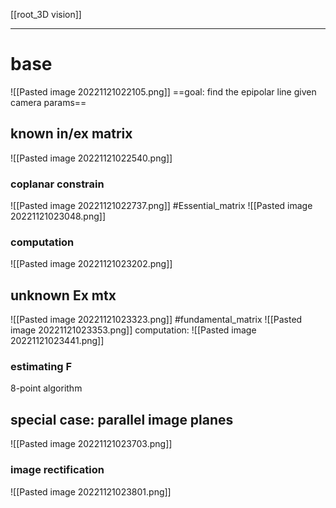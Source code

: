 [[root_3D vision]]
****
# base
![[Pasted image 20221121022105.png]]
==goal: find the epipolar line given camera params==


## known in/ex matrix
![[Pasted image 20221121022540.png]]
### coplanar constrain
![[Pasted image 20221121022737.png]]
#Essential_matrix 
![[Pasted image 20221121023048.png]]
### computation
![[Pasted image 20221121023202.png]]

## unknown Ex mtx
![[Pasted image 20221121023323.png]]
#fundamental_matrix 
![[Pasted image 20221121023353.png]]
computation:
![[Pasted image 20221121023441.png]]
### estimating F
8-point algorithm

## special case: parallel image planes
![[Pasted image 20221121023703.png]]
### image rectification
![[Pasted image 20221121023801.png]]

